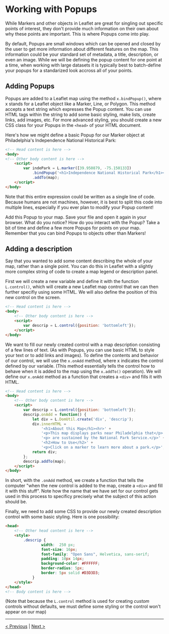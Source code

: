 # Working with Popups

While Markers and other objects in Leaflet are great for singling out specific points of interest, they don't provide much information on their own about why these points are important. This is where Popups come into play. 

By default, Popups are small windows which can be opened and closed by the user to get more information about different features on the map. This information could be your standard set of metadata, a title, description, or even an image. While we will be defining the popup content for one point at a time, when working with large datasets it is typically best to batch-define your popups for a standarized look accross all of your points. 

## Adding Popups

Popups are added to a Leaflet map using the method ```x.bindPopup()```, where x stands for a Leaflet object like a Marker, Line, or Polygon. This method accepts a text string which expresses the Popup content. You can use HTML tags within the string to add some basic styling, make lists, create links, add images, etc. For more advanced styling, you should create a new CSS class for your Popups in the ```<head>``` of your HTML document. 

Here's how we might define a basic Popup for our Marker object at Philadelphia's Independence National Historical Park:

```html
<!-- Head content is here -->
<body>
<!-- Other body content is here -->
	<script>
		var indePark = L.marker([39.950879, -75.150133])
			.bindPopup('<h1>Independence National Historical Park</h1><p>This park is located in <b>Philadelphia</b> and encompases both <b>Independence Hall</b> and <b>the Liberty Bell</b>.</p>')
			.addTo(map);
	</script>
</body>
```

Note that this entire expression could be written as a single line of code. Because humans are not machines, however, it is best to split this code into multiple lines, especially if you ever plan to modify your Popup content!

Add this Popup to your map. Save your file and open it again in your browser. What do you notice? How do you interact with the Popup? Take a bit of time and define a few more Popups for points on your map. Remember that you can bind Popups to objects other than Markers!

## Adding a description 

Say that you wanted to add some content describing the whole of your map, rather than a single point. You can do this in Leaflet with a slightly more complex string of code to create a map legend or description panel. 

First we will create a new variable and define it with the function ```L.control()```, which will create a new Leaflet map control that we can then further specifiy using some HTML. We will also define the position of this new control on the screen.

```html
<!-- Head content is here -->
<body>
	<!-- Other body content is here -->
	<script>
		var descrip = L.control({position: 'bottomleft'});
	</script>
</body>
```

We want to fill our newly created control with a map description consisting of a few lines of text. (As with Popups, you can use basic HTML to style your text or to add links and images). To define the contents and behavior of our control, we will use the ```x.onAdd``` method, where x indicates the control defined by our variable. (This method essentially tells the control how to behave when it is added to the map using the ```x.addTo()``` operation). We will define our ```x.onAdd``` method as a function that creates a ```<div>``` and fills it with HTML.

```html
<!-- Head content is here -->
<body>
	<!-- Other body content is here -->
	<script>
		var descrip = L.control({position: 'bottomleft'});
		descrip.onAdd = function() {
			let div = L.DomUtil.create('div', 'descrip');
			div.innerHTML =
				'<h1>About this Map</h1><hr>' + 
				'<p>This map displays parks near Philadelphia that</p>' +
				'<p> are sustained by the National Park Service.</p>' +
				'<h2>How to Use</h2>' +
				'<p>Click on a marker to learn more about a park.</p>';
			return div;
		};
		descrip.addTo(map);
	</script>
</body>
```

In short, with the ```.onAdd``` method, we create a function that tells the computer "when the new control is added to the map, create a ```<div>``` and fill it with this stuff". Note how the name that we have set for our control gets used in this process to specificy precisely what the subject of this action should be. 

Finally, we need to add some CSS to provide our newly created description control with some basic styling. Here is one possibility:

```html
<head>
	<!-- Other head content is here -->
	<style>
		.descrip {
      			width:  250 px;
      			font-size: 16px;
      			font-family: "Open Sans", Helvetica, sans-serif;
      			padding: 10px 14px;
      			background-color: #FFFFFF;
      			border-radius: 5px;
      			border: 5px solid #D3D3D3;
      		}
	</style>
</head>
<!-- Body content is here -->
```

(Note that because the ```L.control``` method is used for creating *custom* controls without defaults, we must define some styling or the control won't appear on our map)

---

[< Previous](04-obj.md) | [Next >](06-access.md)
